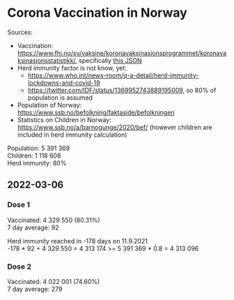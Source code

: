 # Corona Vaccination in Norway

Sources:

- Vaccination: <https://www.fhi.no/sv/vaksine/koronavaksinasjonsprogrammet/koronavaksinasjonsstatistikk/>, specifically [this JSON](https://www.fhi.no/api/chartdata/api/99119)
- Herd immunity factor is not know, yet:
  - <https://www.who.int/news-room/q-a-detail/herd-immunity-lockdowns-and-covid-19>
  - <https://twitter.com/IDF/status/1369952743889195009>, so 80% of population is assumed
- Population of Norway: <https://www.ssb.no/befolkning/faktaside/befolkningen>
- Statistics on Children in Norway: https://www.ssb.no/a/barnogunge/2020/bef/ (however children are included in herd immunity calculation)

Population: 5 391 369  
Children: 1 118 608  
Herd immunity: 80%  

## 2022-03-06

### Dose 1

Vaccinated: 4 329 550 (80.31%)  
7 day average: 92

Herd immunity reached in -178 days on 11.9.2021  
-178 * 92 + 4 329 550 = 4 313 174 >= 5 391 369 * 0.8 = 4 313 096

### Dose 2

Vaccinated: 4 022 001 (74.60%)  
7 day average: 279

